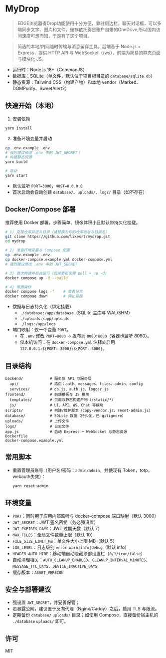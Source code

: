 # MyDrop
> EDGE浏览器得Drop功能使用十分方便，靠驻侧边栏，聊天对话框，可以多端同步文字、图片和文件，储存依托得是账户自带的OneDrive,所以国内访问速度可想而知，于是有了这个项目。

> 简洁的本地/内网临时传输与消息留存工具。后端基于 Node.js + Express，提供 HTTP API 与 WebSocket（/ws），前端为简易的静态页面与模块化 JS。

- 运行时：Node.js 18+（CommonJS）
- 数据库：SQLite（单文件，默认位于项目根目录的 `database/sqlite.db`）
- 静态资源：Tailwind CSS（构建产物）和本地 vendor（Marked、DOMPurify、SweetAlert2）

## 快速开始（本地）

1) 安装依赖

```bash
yarn install
```

2) 准备环境变量并启动

```bash
cp .env.example .env
# 强烈建议修改 .env 中的 JWT_SECRET！
# 构建静态资源
yarn build

# 启动
yarn start
```

- 默认监听 `PORT=3000`，`HOST=0.0.0.0`
- 首次启动会自动创建 `database/`、`uploads/`、`logs/` 目录（如不存在）

## Docker/Compose 部署

推荐使用 Docker 部署，步骤简单、镜像体积小且默认带持久化挂载。

```bash
# 1) 克隆仓库并进入目录（请替换为你的仓库地址与目录名）
git clone https://github.com/likesrt/mydrop.git
cd mydrop

# 2) 准备环境变量与 Compose 配置
cp .env.example .env
cp docker-compose.example.yml docker-compose.yml
# 强烈建议修改 .env 中的 JWT_SECRET

# 3) 首次构建并后台运行（后续更新仅需 pull + up -d）
docker compose up -d --build

# 4) 常用操作
docker compose logs -f    # 查看日志
docker compose down       # 停止容器
```

- 数据与日志持久化（绑定挂载）
  - `./database:/app/database`（SQLite 主库与 WAL/SHM）
  - `./uploads:/app/uploads`
  - `./logs:/app/logs`
- 端口映射：仅一个变量 `PORT`。
  - 在 `.env` 修改 `PORT=8080` → 发布为 `8080:8080`（容器也监听 8080）。
  - 仅本机访问：在 `docker-compose.yml` 注释处启用 `127.0.0.1:${PORT:-3000}:${PORT:-3000}`。

## 目录结构

```
backend/            # 服务端 API 与服务层
  api/              # 路由：auth、messages、files、admin、config
  services/         # db.js、auth.js、logger.js
frontend/           # 前端模板与 JS 模块
  templates/        # 页面与静态构建产物（/static/*）
  js/               # UI、API、WS、Chat 等模块
scripts/            # 构建/维护脚本（copy-vendor.js、reset-admin.js）
database/           # SQLite 数据（持久化，已 gitignore）
uploads/            # 上传文件
logs/               # 日志文件
app.js              # 启动 Express + WebSocket 与静态资源
Dockerfile          
docker-compose.example.yml  
```

## 常用脚本

- 重置管理员账号（用户名/密码：`admin/admin`，并使现有 Token，totp，webauth失效）：
  ```bash
  yarn reset:admin
  ```

## 环境变量

- `PORT`：同时用于应用内部监听与 docker-compose 端口映射（默认 3000）
- `JWT_SECRET`：JWT 签名密钥（务必强设置）
- `JWT_EXPIRES_DAYS`：JWT 过期天数（默认 7）
- `MAX_FILES`：全局文件数量上限（默认 10）
- `FILE_SIZE_LIMIT_MB`：单文件大小上限 MB（默认 5）
- `LOG_LEVEL`：日志级别 `error|warn|info|debug`（默认 info）
- `HEADER_AUTO_HIDE`：移动端自动隐藏顶部设置栏（`0/1/true/false`）
- 自动清理相关：`AUTO_CLEANUP_ENABLED`、`CLEANUP_INTERVAL_MINUTES`、`MESSAGE_TTL_DAYS`、`DEVICE_INACTIVE_DAYS`
- 缓存版本：`ASSET_VERSION`

## 安全与部署建议

- 强设置 `JWT_SECRET`，并妥善保管；
- 若暴露公网，建议置于反向代理（Nginx/Caddy）之后，启用 TLS 与限流。
- 定期备份 `database/` `uploads/` 目录；如使用 Compose，直接备份宿主机的 `./database`  `uploads/` 即可。

## 许可

MIT
